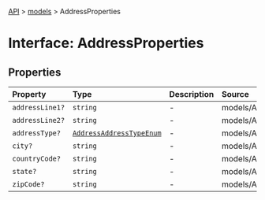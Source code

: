 [API](../../index.md) > [models](../index.md) > AddressProperties

# Interface: AddressProperties

## Properties

| Property | Type | Description | Source |
| :------ | :------ | :------ | :------ |
| `addressLine1?` | `string` | - | models/Address.ts:73 |
| `addressLine2?` | `string` | - | models/Address.ts:74 |
| `addressType?` | [`AddressAddressTypeEnum`](../type-aliases/AddressAddressTypeEnum.md) | - | models/Address.ts:72 |
| `city?` | `string` | - | models/Address.ts:75 |
| `countryCode?` | `string` | - | models/Address.ts:78 |
| `state?` | `string` | - | models/Address.ts:76 |
| `zipCode?` | `string` | - | models/Address.ts:77 |
